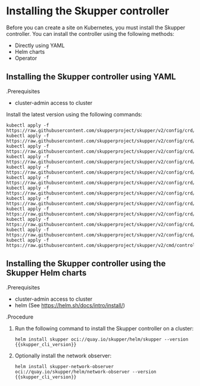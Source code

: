# Installing the Skupper controller

Before you can create a site on Kubernetes, you must install the Skupper controller. 
You can install the controller using the following methods:

* Directly using YAML
* Helm charts
* Operator 

## Installing the Skupper controller using YAML

.Prerequisites

* cluster-admin access to cluster

Install the latest version using the following commands:

```
kubectl apply -f https://raw.githubusercontent.com/skupperproject/skupper/v2/config/crd/bases/skupper_access_grant_crd.yaml
kubectl apply -f https://raw.githubusercontent.com/skupperproject/skupper/v2/config/crd/bases/skupper_access_token_crd.yaml
kubectl apply -f https://raw.githubusercontent.com/skupperproject/skupper/v2/config/crd/bases/skupper_attached_connector_anchor_crd.yaml
kubectl apply -f https://raw.githubusercontent.com/skupperproject/skupper/v2/config/crd/bases/skupper_attached_connector_crd.yaml
kubectl apply -f https://raw.githubusercontent.com/skupperproject/skupper/v2/config/crd/bases/skupper_certificate_crd.yaml
kubectl apply -f https://raw.githubusercontent.com/skupperproject/skupper/v2/config/crd/bases/skupper_connector_crd.yaml
kubectl apply -f https://raw.githubusercontent.com/skupperproject/skupper/v2/config/crd/bases/skupper_link_crd.yaml
kubectl apply -f https://raw.githubusercontent.com/skupperproject/skupper/v2/config/crd/bases/skupper_listener_crd.yaml
kubectl apply -f https://raw.githubusercontent.com/skupperproject/skupper/v2/config/crd/bases/skupper_router_access_crd.yaml
kubectl apply -f https://raw.githubusercontent.com/skupperproject/skupper/v2/config/crd/bases/skupper_secured_access_crd.yaml
kubectl apply -f https://raw.githubusercontent.com/skupperproject/skupper/v2/config/crd/bases/skupper_site_crd.yaml
kubectl apply -f https://raw.githubusercontent.com/skupperproject/skupper/v2/cmd/controller/deploy_cluster_scope.yaml
```

## Installing the Skupper controller using the Skupper Helm charts

.Prerequisites

* cluster-admin access to cluster
* helm (See https://helm.sh/docs/intro/install/)


.Procedure

1. Run the following command to install the Skupper controller on a cluster:

   ```
   helm install skupper oci://quay.io/skupper/helm/skupper --version {{skupper_cli_version}}
   ```
2. Optionally install the network observer:
   ```
   helm install skupper-network-observer oci://quay.io/skupper/helm/network-observer --version {{skupper_cli_version}}
   ```


<!--
## Installing the Skupper controller using the Skupper Operator
-->
